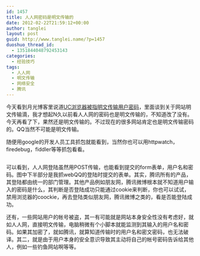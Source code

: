 ```yaml
---
id: 1457
title: 人人网密码是明文传输的
date: 2012-02-22T21:59:12+00:00
author: tanglei
layout: post
guid: http://www.tanglei.name/?p=1457
duoshuo_thread_id:
  - 1351844048792453143
categories:
  - 经验技巧
tags:
  - 人人网
  - 明文传输
  - 网络安全
  - 腾讯
---
```

今天看到月光博客里说道[UC浏览器被指明文传输用户密码](http://www.williamlong.info/archives/3006.html)，里面谈到关于网站明文传输滴，我才想起N久以前看人人网的密码也是明文传输的，不知道改了没有。今天再看了下，果然还是明文传输的。不过现在的很多网站肯定也是明文传输密码的。QQ当然不可能是明文传输。

随便用google的开发人员工具抓包就能看到，当然你也可以用httpwatch，firedebug，fiddler等等抓包看看。

<img class="alignnone" title="人人网V.S腾讯密码传输" src="http://i1123.photobucket.com/albums/l549/tl3shi/renren_tencent1.jpg" alt=""  data-pinit="registered" />

可以看到，人人网登陆虽然用POST传输，也能看到提交的form表单，用户名和密码。图中下半部分是我抓webQQ的登陆时提交的表单。其实，腾讯所有的产品，其登陆都由统一的部门管理。其他产品例如朋友网，腾讯微博根本就不知道用户输入的密码是什么，其判断是否登陆成功只能通过cookie来判断，你也可以试试，禁用浏览器的coockie，再去登陆类似朋友网，腾讯微博之类的，看是否能登陆成功。

还有，一些网站用户的帐号被盗，其一有可能就是网站本身安全性没有考虑好，就如人人网，直接明文传输，电脑稍微有个小脚本就能监测到其输入的用户名和密码。如果其加密了，就如腾讯，就算知道传输时的用户名和密文密码，也无法破译。其二，就是由于用户本身的安全意识导致其主动将自己的帐号密码告诉给其他人，例如一些钓鱼网站啊等等。

&nbsp;
